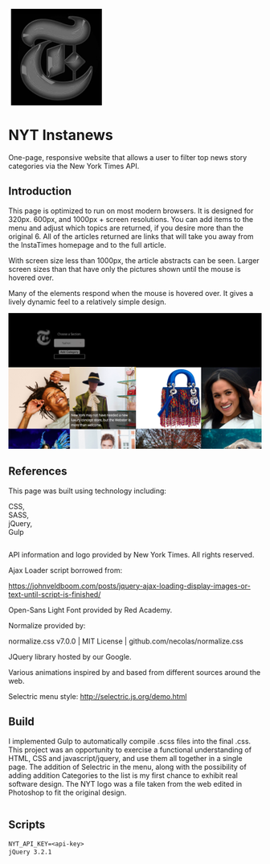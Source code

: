 
![](https://github.com/NCMoseley/InstaNews/blob/master/Readmepic.png)

# NYT Instanews
One-page, responsive website that allows a user to filter top news story categories via the New York Times API.

## Introduction
This page is optimized to run on most modern browsers. It is designed for 320px. 600px, and 1000px + screen resolutions. You can add items to the menu and adjust which topics are returned, if you desire more than the original 6. All of the articles returned are links that will take you away from the InstaTimes homepage and to the full article. 

With screen size less than 1000px, the article abstracts can be seen. Larger screen sizes than that have only the pictures shown until the mouse is hovered over. 

Many of the elements respond when the mouse is hovered over. It gives a lively dynamic feel to a relatively simple design. 

![](https://github.com/NCMoseley/InstaNews/blob/master/Readmepic2.png)


## References

This page was built using technology including:

CSS,  
SASS,  
jQuery,  
Gulp

```

```
API information and logo provided by New York Times. All rights reserved. 

Ajax Loader script borrowed from:

https://johnveldboom.com/posts/jquery-ajax-loading-display-images-or-text-until-script-is-finished/

Open-Sans Light Font provided by Red Academy.

Normalize provided by:

normalize.css v7.0.0 | MIT License | github.com/necolas/normalize.css

JQuery library hosted by our Google. 

Various animations inspired by and based from different sources around the web.

Selectric menu style: http://selectric.js.org/demo.html


## Build

I implemented Gulp to automatically compile .scss files into the final .css. This project was an opportunity to exercise a functional understanding of HTML, CSS and javascript/jquery, and use them all together in a single page. The addition of Selectric in the menu, along with the possibility of adding addition Categories to the list is my first chance to exhibit real software design. The NYT logo was a file taken from the web edited in Photoshop to fit the original design. 

```

```

## Scripts

```
NYT_API_KEY=<api-key>
jQuery 3.2.1

```




